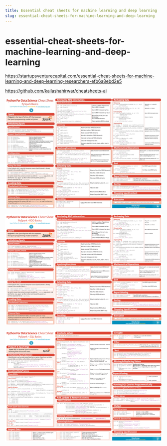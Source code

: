 ```yaml
---
title: Essential cheat sheets for machine learning and deep learning
slug: essential-cheat-sheets-for-machine-learning-and-deep-learning
---
```


essential-cheat-sheets-for-machine-learning-and-deep-learning
===

https://startupsventurecapital.com/essential-cheat-sheets-for-machine-learning-and-deep-learning-researchers-efb6a8ebd2e5

https://github.com/kailashahirwar/cheatsheets-ai

![](PySpark.jpg)

![](PySpark-RDD.png)

![](PySpark-SQL.png)